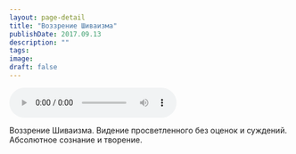 ```yaml
---
layout: page-detail
title: "Воззрение Шиваизма"
publishDate: 2017.09.13
description: ""
tags:
image:
draft: false
---
```


<audio title="2017.09.13 - Воззрение Шиваизма.mp3" src="https://filer-api.advayta.org/v1.0/public/files/75008" controls=""></audio>

 Воззрение Шиваизма. Видение просветленного без оценок и суждений. Абсолютное сознание и творение. 

  
